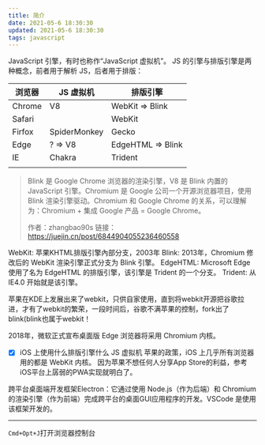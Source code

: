 ```yaml
---
title: 简介
date: 2021-05-6 18:30:30
updated: 2021-05-6 18:30:30
tags: javascript
---
```


JavaScript 引擎，有时也称作“JavaScript 虚拟机”。
JS 的引擎与排版引擎是两种概念，前者用于解析 JS，后者用于排版：

| 浏览器 | JS 虚拟机 | 排版引擎 |
| --- | --- | --- |
| Chrome | V8 | WebKit => Blink |
| Safari |  | WebKit |
| Firfox | SpiderMonkey | Gecko |
| Edge | ? => V8 | EdgeHTML => Blink |
| IE | Chakra | Trident |
|  |  |  |


> Blink 是 Google Chrome 浏览器的渲染引擎，V8 是 Blink 内置的 JavaScript 引擎。Chromium 是 Google 公司一个开源浏览器项目，使用 Blink 渲染引擎驱动。Chromium 和 Google Chrome 的关系，可以理解为：Chromium + 集成 Google 产品 = Google Chrome。
> 
> 作者：zhangbao90s
链接：https://juejin.cn/post/6844904055236460558


WebKit: 苹果KHTML排版引擎內部分支，2003年
Blink: 2013年，Chromium 修改后的 WebKit 渲染引擎正式分支为 Blink 引擎。
EdgeHTML: Microsoft Edge 使用了名为 EdgeHTML 的排版引擎，该引擎是 Trident 的一个分支。
Trident: 从 IE4.0 开始就是该引擎。


苹果在KDE上发展出来了webkit，只供自家使用，直到将webkit开源把谷歌拉进，才有了webkit的繁荣，一段时间后，谷歌不满苹果的控制，fork出了blink(blink也属于webkit！

2018年，微软正式宣布桌面版 Edge 浏览器将采用 Chromium 内核。

- [x] iOS 上使用什么排版引擎什么 JS 虚拟机
苹果的政策，iOS 上几乎所有浏览器用的都是 WebKit 内核。
因为苹果不想任何人分享App Store的利益，参考iOS平台上孱弱的PWA实现就明白了。

跨平台桌面端开发框架Electron：它通过使用 Node.js（作为后端）和 Chromium 的渲染引擎（作为前端）完成跨平台的桌面GUI应用程序的开发。VSCode 是使用该框架开发的。

---

`Cmd+Opt+J`打开浏览器控制台